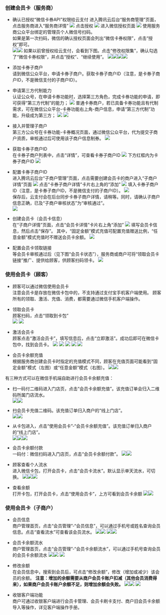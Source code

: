 ### 创建会员卡（服务商）

- 确认已授权“微信卡券API”权限给云支付
进入腾讯云后台“服务商管理”页面，点击服务商进入“服务商详情”
![](https://main.qcloudimg.com/raw/5843cb7b703f4b57d6bd5f0ce0ce1328.png)
点击授权
![](https://main.qcloudimg.com/raw/f7347f7010fcf60f5c760a3eec33f345.png)
进入微信授权页面
![](https://main.qcloudimg.com/raw/f1b9f42314328c2e8d5832fc98f0a800.png)
使用服务商公众平台绑定的管理员个人微信号扫码。         
如果是第一次扫码，微信的确认授权页面会列出“微信卡券权限”，点击“授权”即可。        
![](https://main.qcloudimg.com/raw/f7514355f7c77fce648bf3e6413ecc41.png)![](https://main.qcloudimg.com/raw/95f661305ef687d3504dce5e516b24e0.png)
如果以前曾授权给云支付，会看到下图。点击“修改权限集”，确认勾选了“微信卡券权限”，并点击“授权”、“继续使用”。
![](https://main.qcloudimg.com/raw/c7d022fcf38f573325f18a77ae453b7d.png)![](https://main.qcloudimg.com/raw/d664eb061fa1f85f7c6d07cdfe7a348d.png)![](https://main.qcloudimg.com/raw/5dffba4a76c881ef3871d343595651b4.png)![](https://main.qcloudimg.com/raw/863945b403fae97cd837c4a2bd00e1e2.png)

- 添加卡券子商户       
请到微信公众平台，申请卡券子商户。获取卡券子商户ID（注意，是卡券子商户ID，不是微信支付的子商户ID）。
 - 申请第三方代制能力       
认证公众号，在申请卡券功能时，选择第三方角色，完成卡券功能的申请，即可获得“第三方代制”的能力；
![](https://main.qcloudimg.com/raw/b567149f0fc6940e91c03ffb08093ca5.png)
普通卡券商户，若已具备卡券功能且有代制需求，可在微信公众平台-卡券功能右上角-商户信息，申请“第三方代制”功能，升级成为第三方；
![](https://main.qcloudimg.com/raw/edb135a4854d772ce00eb840e78fec09.png)
![](https://main.qcloudimg.com/raw/8c88d2b3166d38351cc20a8c927d79ee.png)
 - 接入并管理子商户       
第三方公众号在卡券功能-卡券概况页面，通过微信公众平台，代为提交子商户资质，审核通过后可使用该子商户信息制券。
![](https://main.qcloudimg.com/raw/5cf18bf915c403d2665a0299e51567bf.png)
 - 获取卡券子商户ID     
在卡券子商户列表中，点击“详情”，可查看卡券子商户ID
 ![](https://main.qcloudimg.com/raw/1a057bd1e0cb30b0acd873b187eae534.png)
下方红框内为卡券子商户ID
 ![](https://main.qcloudimg.com/raw/dbaee01a32e733511d125131a70fdda5.png)
- 配置卡券子商户ID       
进入腾讯云后台“子商户管理”页面，点击需要创建会员卡的商户进入“子商户详情”页面
 ![](https://main.qcloudimg.com/raw/bbb7e48f6515e55d93e13d1831129c88.png)
点击“卡券子商户详情”卡片右上角的“添加”
 ![](https://main.qcloudimg.com/raw/f48c7ee3e2cdb51fed4b4d6e8d056963.png)
填入卡券子商户ID（注意，是卡券子商户ID，不是微信支付的子商户ID）。
 ![](https://main.qcloudimg.com/raw/e10450d303b699288e4b44a33e56ef60.png)        
保存后，云支付会在后台同步卡券子商户详情，请稍等。同时，请确认子商户信息正确，已及“子商户审核状态”为“审核通过”。      
 ![](https://main.qcloudimg.com/raw/192dd57edfb756c313f01ee69d773b08.png)        
- 创建会员卡（会员卡信息）       
在“子商户详情”页面，点击“会员卡详情”卡片右上角“添加”
 ![](https://main.qcloudimg.com/raw/1b90409ab45975ad87d3d7cc8af38988.png)
填写会员卡信息，然后点击“保存”。
其中，“固定金额”模式充值可配置充值赠送比例，“任意金额”模式充值时不赠送会员卡余额。
 ![](https://main.qcloudimg.com/raw/854f2db6c0d1f89171be300a0efa8c3d.png)
- 配置会员卡领取链接       
等会员卡审核通过后（见下图“会员卡状态”），服务商或商户可将“领取会员卡链接”推广、提供给顾客，供顾客扫码领卡。
![](https://main.qcloudimg.com/raw/2547c1161bae713cf85159c95ced01eb.png)

### 使用会员卡（顾客）
- 顾客可以通过微信使用会员卡     
注意会员卡是存放在微信卡包中的，不支持通过支付宝手机客户端使用。
顾客所有的领取、激活、充值、消费，都需要通过微信手机客户端操作。

- 领取会员卡      
顾客扫码，点击“领取到卡包”	
![](https://main.qcloudimg.com/raw/92232ca29aa4b6e8abcfd31730b618c0.png)
![](https://main.qcloudimg.com/raw/26847dc4063957204c20629a86cdac22.png)
- 激活会员卡     
顾客点击“激活会员卡”，填写信息后，点击“立即激活”。成功后即可在微信卡包中，找到会员卡。
![](https://main.qcloudimg.com/raw/927ab6a93a97c34bff061fab9a85117f.png)
![](https://main.qcloudimg.com/raw/fa825d064bc61902631e17dfd9f0f027.png)
![](https://main.qcloudimg.com/raw/4195420880c444f72fec6bc80c6215bb.png)
![](https://main.qcloudimg.com/raw/26f7d28756943c313508eac6043c6108.png)
![](https://main.qcloudimg.com/raw/df25c4721a3d808cc51790ffa3e9b2ec.png)
- 会员卡余额充值      
根据服务商创建会员卡时指定的充值模式不同，顾客在充值页面可能看到“固定金额”模式（左图）或“任意金额”模式（右图）。
![](https://main.qcloudimg.com/raw/02fbb2c89f8ed58219b29aee8a663932.png)![](https://main.qcloudimg.com/raw/3263c296584298b875034495b922b400.png)

有三种方式可以在微信手机端自助进行会员卡余额充值：
 - 扫一码付二维码进入门店页，点击“会员卡余额充值”。该充值订单会归入二维码所属门店流水。      
 ![](https://main.qcloudimg.com/raw/88cbcc6c377d0627daa1f4460950995b.png)![](https://main.qcloudimg.com/raw/4f84f5871e6b67dbef7315612f808521.png)

 - 扫会员卡充值二维码。该充值订单归入商户的“线上门店”。      
![](https://main.qcloudimg.com/raw/47526b632f1877ed80771f5521e470da.png)![](https://main.qcloudimg.com/raw/7966169ef2497cddd96b49d419e1fb5d.png)

 - 从卡包进入，点击“使用会员卡”-“会员卡余额充值”。该充值订单归入商户的“线上门店”。       
![](https://main.qcloudimg.com/raw/78e55a3ed3838cfb7e597bdcba827f8d.png)![](https://main.qcloudimg.com/raw/e169be7cddeca32150cc7b1ab18f8b6c.png)![](https://main.qcloudimg.com/raw/d51697acfa4b8ea039e874a6936ad648.png)
  
- 会员卡余额付款      
一码付：微信扫码进入门店页，点击“会员卡余额付款”。
![](https://main.qcloudimg.com/raw/9d53e61fcc7dcd68b722ef81ae9f5def.png)![](https://main.qcloudimg.com/raw/a5de876b7985ebd908d2628aef0ebdaf.png)
- 顾客查看个人流水     
进入微信卡包，打开会员卡，点击“会员卡流水”。默认显示单天流水，可切换。
![](https://main.qcloudimg.com/raw/beecd09b0d54de2cdd8d2465e300c50d.png)![](https://main.qcloudimg.com/raw/b95cc3798d1cf83806e81d88cca8aa9f.png)![](https://main.qcloudimg.com/raw/01a4c4a78bd0f55bb77c3704e06ef044.png)
 
- 查看余额      
打开卡包，打开会员卡，点击“使用会员卡”，上方可看到会员卡余额
![](https://main.qcloudimg.com/raw/7fb86b97efdc685d0dfcb8fcbc98e0cc.png)![](https://main.qcloudimg.com/raw/fd554ca7bed9d7af740d29fcd2620f4a.png)

### 使用会员卡（子商户）
- 会员信息      
商户管理首页，点击“会员管理”-“会员信息”，可以通过手机号或姓名查询会员信息。点击“查看流水”可查看该会员流水。
![](https://main.qcloudimg.com/raw/7721189c733feaf35839992035a18bbc.png)![](https://main.qcloudimg.com/raw/74c439f608a809ddbde8421ba9bf7817.png)
![](https://main.qcloudimg.com/raw/0dfd64be508800ed74a9178c68fa4623.png)![](https://main.qcloudimg.com/raw/3da30151e20ff407bc5e4889cc1d486a.png)
   
- 会员卡余额流水       
商户管理首页，点击“会员管理”-“会员卡余额流水”，可以通过手机号查询会员的会员卡余额流水
![](https://main.qcloudimg.com/raw/f0714dc7e5edc339fb6e96c751e390ed.png)![](https://main.qcloudimg.com/raw/fba36a643ae245915823e0762ec1943c.png)
![](https://main.qcloudimg.com/raw/d3652f04ee22e5c16ce389908a17184a.png) 
 

- 修改余额      
在会员信息中，搜索到会员后，可点击“修改余额”，修改（增加或减少）该会员的余额。
**注意：增加的余额需要从商户会员卡账户扣减（其他会员消费得来），如果商户会员卡账户余额不足，则增加余额会失败。**
![](https://main.qcloudimg.com/raw/1794d516cc4228691aea407ed04cb74d.png)![](https://main.qcloudimg.com/raw/96455b6aabc164757519e04210ef8887.png)
![](https://main.qcloudimg.com/raw/4482993856ff33c5cd0b746dd7b5127c.png) 
 
 
- 收银客户端功能      
商户可通过收银客户端进行会员卡管理、会员卡刷卡支付、商户旧会员卡余额导入等操作，详见客户端操作手册。

